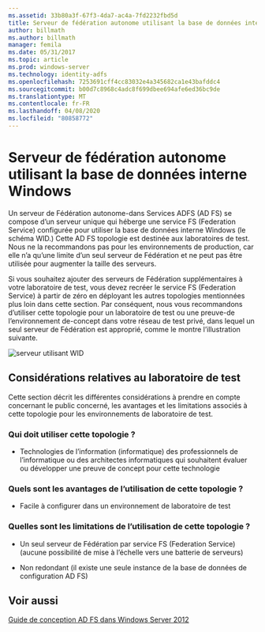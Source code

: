 ```yaml
---
ms.assetid: 33b80a3f-67f3-4da7-ac4a-7fd2232fbd5d
title: Serveur de fédération autonome utilisant la base de données interne Windows
author: billmath
ms.author: billmath
manager: femila
ms.date: 05/31/2017
ms.topic: article
ms.prod: windows-server
ms.technology: identity-adfs
ms.openlocfilehash: 7253691cff4cc83032e4a345682ca1e43bafddc4
ms.sourcegitcommit: b00d7c8968c4adc8f699dbee694afe6ed36bc9de
ms.translationtype: MT
ms.contentlocale: fr-FR
ms.lasthandoff: 04/08/2020
ms.locfileid: "80858772"
---
```

# <a name="stand-alone-federation-server-using-wid"></a>Serveur de fédération autonome utilisant la base de données interne Windows

Un serveur de Fédération autonome\-dans Services ADFS \(AD FS\) se compose d’un serveur unique qui héberge une service FS (Federation Service) configurée pour utiliser la base de données interne Windows \(le schéma WID.\) Cette AD FS topologie est destinée aux laboratoires de test. Nous ne la recommandons pas pour les environnements de production, car elle n’a qu’une limite d’un seul serveur de Fédération et ne peut pas être utilisée pour augmenter la taille des serveurs.  
  
Si vous souhaitez ajouter des serveurs de Fédération supplémentaires à votre laboratoire de test, vous devez recréer le service FS (Federation Service) à partir de zéro en déployant les autres topologies mentionnées plus loin dans cette section. Par conséquent, nous vous recommandons d’utiliser cette topologie pour un laboratoire de test ou une preuve\-de l’environnement de\-concept dans votre réseau de test privé, dans lequel un seul serveur de Fédération est approprié, comme le montre l’illustration suivante.  
  
![serveur utilisant WID](media/FedServerWID.gif)  
  
## <a name="test-lab-considerations"></a>Considérations relatives au laboratoire de test  
Cette section décrit les différentes considérations à prendre en compte concernant le public concerné, les avantages et les limitations associés à cette topologie pour les environnements de laboratoire de test.  
  
### <a name="who-should-use-this-topology"></a>Qui doit utiliser cette topologie ?  
  
-   Technologies de l’information \(informatique\) des professionnels de l’informatique ou des architectes informatiques qui souhaitent évaluer ou développer une preuve de concept pour cette technologie  
  
### <a name="what-are-the-benefits-of-using-this-topology"></a>Quels sont les avantages de l’utilisation de cette topologie ?  
  
-   Facile à configurer dans un environnement de laboratoire de test  
  
### <a name="what-are-the-limitations-of-using-this-topology"></a>Quelles sont les limitations de l’utilisation de cette topologie ?  
  
-   Un seul serveur de Fédération par service FS (Federation Service) \(aucune possibilité de mise à l’échelle vers une batterie de serveurs\)  
  
-   Non redondant \(il existe une seule instance de la base de données de configuration AD FS\)  
  

## <a name="see-also"></a>Voir aussi
[Guide de conception AD FS dans Windows Server 2012](AD-FS-Design-Guide-in-Windows-Server-2012.md)
